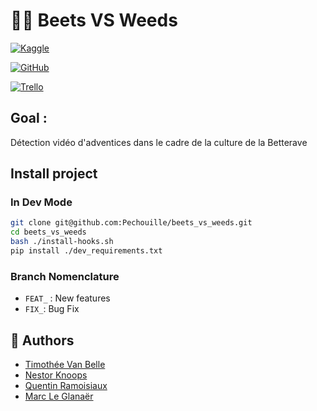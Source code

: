 # 🌰🌱 Beets VS Weeds

[![Kaggle](https://img.shields.io/badge/Kaggle-20BEFF?style=for-the-badge&logo=Kaggle&logoColor=white)](https://www.kaggle.com/datasets/amiranmkrtchyan/amiran)

[![GitHub](https://img.shields.io/badge/github-%23121011.svg?style=for-the-badge&logo=github&logoColor=white)](https://github.com/Pechouille/beets_vs_weeds)

[![Trello](https://img.shields.io/badge/Trello-%23026AA7.svg?style=for-the-badge&logo=Trello&logoColor=white)](https://trello.com/b/RtQOhuB8/beetsvsweeds)

## Goal :
Détection vidéo d'adventices dans le cadre de la culture de la Betterave

## Install project
### In Dev Mode
```bash
git clone git@github.com:Pechouille/beets_vs_weeds.git
cd beets_vs_weeds
bash ./install-hooks.sh
pip install ./dev_requirements.txt
```

### Branch Nomenclature
- `FEAT_` : New features
- `FIX_`: Bug Fix


## 🧠 Authors
- [Timothée Van Belle](https://github.com/TimVanBelle)
- [Nestor Knoops](https://github.com/Nestrow42)
- [Quentin Ramoisiaux](https://github.com/QuentinRam)
- [Marc Le Glanaër](https://github.com/Pechouille)
